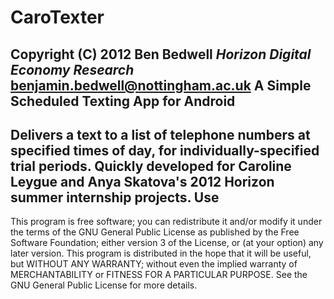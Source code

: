 CaroTexter
==============
**Copyright (C) 2012 Ben Bedwell**
*Horizon Digital Economy Research*
benjamin.bedwell@nottingham.ac.uk
A Simple Scheduled Texting App for Android
--------------
Delivers a text to a list of telephone numbers at specified times of day, for individually-specified trial periods.
Quickly developed for Caroline Leygue and Anya Skatova's 2012 Horizon summer internship projects.
Use
--------------
This program is free software; you can redistribute it and/or modify it under the terms of the GNU General Public License as published by the Free Software Foundation; either version 3 of the License, or (at your option) any later version.
This program is distributed in the hope that it will be useful, but WITHOUT ANY WARRANTY; without even the implied warranty of MERCHANTABILITY or FITNESS FOR A PARTICULAR PURPOSE.  See the GNU General Public License for more details.